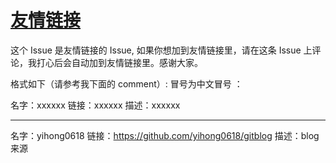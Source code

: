 # [友情链接](https://github.com/iLovEing/notebook/issues/4)

这个 Issue 是友情链接的 Issue, 如果你想加到友情链接里，请在这条 Issue 上评论，我打心后会自动加到友情链接里。感谢大家。

格式如下（请参考我下面的 comment）:
冒号为中文冒号 ：

名字：xxxxxx
链接：xxxxxx
描述：xxxxxx

---

名字：yihong0618
链接：https://github.com/yihong0618/gitblog
描述：blog来源